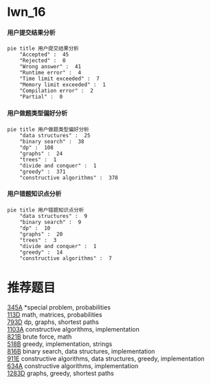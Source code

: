 # lwn_16

<!-- tabs:start -->



#### **用户提交结果分析**

```mermaid
pie title 用户提交结果分析
    "Accepted" :  45
    "Rejected" :  0
    "Wrong answer" :  41
    "Runtime error" :  4
    "Time limit exceeded" :  7
    "Memory limit exceeded" :  1
    "Compilation error" :  2
    "Partial" :  0
```

#### **用户做题类型偏好分析**

```mermaid
pie title 用户做题类型偏好分析
    "data structures" :  25
    "binary search" :  38
    "dp" :  108
    "graphs" :  24
    "trees" :  1
    "divide and conquer" :  1
    "greedy" :  371
    "constructive algorithms" :  378
```
#### **用户错题知识点分析**

```mermaid
pie title 用户错题知识点分析
    "data structures" :  9
    "binary search" :  9
    "dp" :  10
    "graphs" :  20
    "trees" :  3
    "divide and conquer" :  1
    "greedy" :  14
    "constructive algorithms" :  7
```



<!-- tabs:end -->
# 推荐题目
[345A](https://codeforces.com/contest/345/problem/A)		*special problem,
                        probabilities		  
[113D](https://codeforces.com/contest/113/problem/D)		math,
                        matrices,
                        probabilities		  
[793D](https://codeforces.com/contest/793/problem/D)		dp,
                        graphs,
                        shortest paths		  
[1103A](https://codeforces.com/contest/1103/problem/A)		constructive algorithms,
                        implementation		  
[821B](https://codeforces.com/contest/821/problem/B)		brute force,
                        math		  
[518B](https://codeforces.com/contest/518/problem/B)		greedy,
                        implementation,
                        strings		  
[816B](https://codeforces.com/contest/816/problem/B)		binary search,
                        data structures,
                        implementation		  
[911E](https://codeforces.com/contest/911/problem/E)		constructive algorithms,
                        data structures,
                        greedy,
                        implementation		  
[634A](https://codeforces.com/contest/634/problem/A)		constructive algorithms,
                        implementation		  
[1283D](https://codeforces.com/contest/1283/problem/D)		graphs,
                        greedy,
                        shortest paths		  
